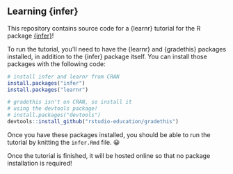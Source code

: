 
## Learning {infer}

This repository contains source code for a {learnr} tutorial for the R
package [{infer}](https://github.com/tidymodels/infer)\!

To run the tutorial, you’ll need to have the {learnr} and {gradethis}
packages installed, in addition to the {infer} package itself. You can
install those packages with the following code:

``` r
# install infer and learnr from CRAN
install.packages("infer")
install.packages("learnr")

# gradethis isn't on CRAN, so install it
# using the devtools package!
# install.packages("devtools")
devtools::install_github("rstudio-education/gradethis")
```

Once you have these packages installed, you should be able to run the
tutorial by knitting the `infer.Rmd` file. :grinning:

Once the tutorial is finished, it will be hosted online so that no
package installation is required\!
